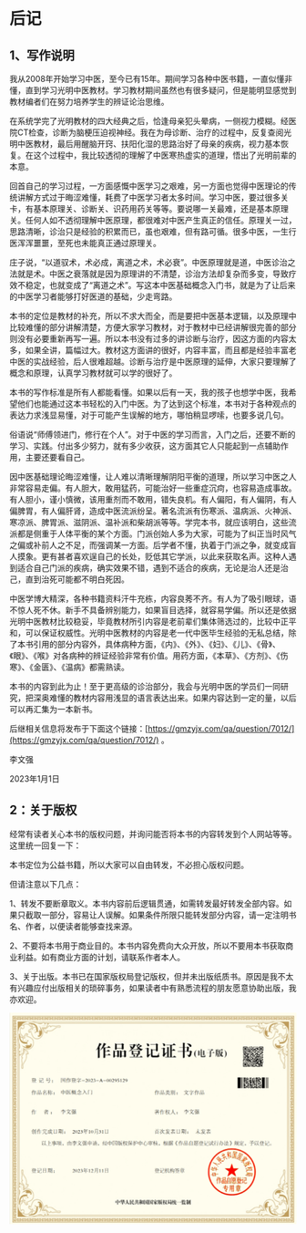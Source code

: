 # 后记

## 1、写作说明

我从2008年开始学习中医，至今已有15年。期间学习各种中医书籍，一直似懂非懂，直到学习光明中医教材。学习教材期间虽然也有很多疑问，但是能明显感觉到教材编者们在努力培养学生的辨证论治思维。

在系统学完了光明教材的四大经典之后，恰逢母亲犯头晕病，一侧视力模糊。经医院CT检查，诊断为脑梗压迫视神经。我在为母诊断、治疗的过程中，反复查阅光明中医教材，最后用醒脑开窍、扶阳化湿的思路治好了母亲的疾病，视力基本恢复。在这个过程中，我比较透彻的理解了中医寒热虚实的道理，悟出了光明前辈的本意。

回首自己的学习过程，一方面感慨中医学习之艰难，另一方面也觉得中医理论的传统讲解方式过于晦涩难懂，耗费了中医学习者太多时间。学习中医，要过很多关卡，有基本原理关、诊断关、识药用药关等等。要说哪一关最难，还是基本原理关。任何人如不透彻理解中医原理，都很难对中医产生真正的信任。原理关一过，思路清晰，诊治只是经验的积累而已，虽也艰难，但有路可循。很多中医，一生行医浑浑噩噩，至死也未能真正通过原理关。

庄子说，“以道驭术，术必成，离道之术，术必衰”。中医原理就是道，中医诊治之法就是术。中医之衰落就是因为原理讲的不清楚，诊治方法却复杂而多变，导致疗效不稳定，也就变成了“离道之术”。写这本中医基础概念入门书，就是为了让后来的中医学习者能够打好医道的基础，少走弯路。

本书的定位是教材的补充，所以不求大而全，而是要把中医基本逻辑，以及原理中比较难懂的部分讲解清楚，方便大家学习教材，对于教材中已经讲解很完善的部分则没有必要重新再写一遍。所以本书没有过多的讲诊断与治疗，因这方面的内容太多，如果全讲，篇幅过大。教材这方面讲的很好，内容丰富，而且都是经验丰富老中医的实战经验，后人很难超越。诊断与治疗是中医原理的延伸，大家只要理解了概念和原理，认真学习教材就可以学的很好了。

本书的写作标准是所有人都能看懂。如果以后有一天，我的孩子也想学中医，我希望他们也能通过这本书轻松的入门中医。为了达到这个标准，本书对于各种观点的表达力求浅显易懂，对于可能产生误解的地方，哪怕稍显啰嗦，也要多说几句。

俗语说“师傅领进门，修行在个人”。对于中医的学习而言，入门之后，还要不断的学习、实践。付出多少努力，就有多少收获，这方面其它人只能起到一点辅助作用，主要还要看自己。

因中医基础理论晦涩难懂，让人难以清晰理解阴阳平衡的道理，所以学习中医之人非常容易走偏。有人胆大，敢用猛药，可能治好一些重症沉疴，也容易造成事故。有人胆小，谨小慎微，该用重剂而不敢用，错失良机。有人偏阳，有人偏阴，有人偏脾胃，有人偏肝肾，造成中医流派纷呈。著名流派有伤寒派、温病派、火神派、寒凉派、脾胃派、滋阴派、温补派和柴胡派等等。学完本书，就应该明白，这些流派都是侧重于人体平衡的某个方面。门派创始人多为大家，可能为了纠正当时风气之偏或补前人之不足，而强调某一方面。后学者不懂，执着于门派之争，就变成盲人摸象。更有甚者喜欢逞自己的长处，贬低其它学派，以此来获取名声。这种人遇到适合自己门派的疾病，确实效果不错，遇到不适合的疾病，无论是治人还是治己，直到治死可能都不明白死因。

中医学博大精深，各种书籍资料汗牛充栋，内容良莠不齐。有人为了吸引眼球，语不惊人死不休。新手不具备辨别能力，如果盲目选择，就容易学偏。所以还是依据光明中医教材比较稳妥，毕竟教材所引内容是老前辈们集体筛选过的，比较中正平和，可以保证权威性。光明中医教材的内容是老一代中医毕生经验的无私总结，除了本书引用的部分内容外，具体病种方面，《内》、《外》、《妇》、《儿》、《骨》、《眼》、《喉》对各病种的辨证经验非常有价值。用药方面，《本草》、《方剂》、《伤寒》、《金匮》、《温病》都需熟读。  

本书的内容到此为止！至于更高级的诊治部分，我会与光明中医的学员们一同研究，把深奥难懂的教材内容用浅显的语言表达出来。如果内容达到一定的量，以后可以再汇集为一本新书。

后继相关信息将发布于下面这个链接：[https://gmzyjx.com/qa/question/7012/](https://gmzyjx.com/qa/question/7012/) 。 

李文强

2023年1月1日 

## 2：关于版权

经常有读者关心本书的版权问题，并询问能否将本书的内容转发到个人网站等等。这里统一回复一下：

本书定位为公益书籍，所以大家可以自由转发，不必担心版权问题。

但请注意以下几点：

1、转发不要断章取义。本书内容前后逻辑贯通，如需转发最好转发全部内容。如果只截取一部分，容易让人误解。如果条件所限只能转发部分内容，请一定注明书名、作者，以便读者能够查找来源。

2、不要将本书用于商业目的。本书内容免费向大众开放，所以不要用本书获取商业利益。如有商业方面的计划，请联系作者本人。

3、关于出版。本书已在国家版权局登记版权，但并未出版纸质书。原因是我不太有兴趣应付出版相关的琐碎事务，如果读者中有熟悉流程的朋友愿意协助出版，我亦欢迎。



<img src="./img/banqan.png" style="zoom: 75%;" />
